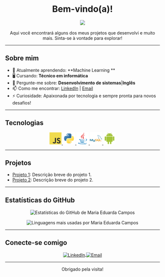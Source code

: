 <h1 align="center">Bem-vindo(a)!</h1>

<p align="center">
  <img src="https://readme-typing-svg.herokuapp.com?lines=Olá,+eu+sou+a+Maria+Eduarda+Oliveira+Campos.;Tenho+17+anos.;Desenvolvedora+de+Software.;Bem-vindo+ao+meu+perfil+GitHub.&center=true&width=600&height=50&color=FAB4F2">
</p>

<p align="center">
  Aqui você encontrará alguns dos meus projetos que desenvolvi e muito mais. Sinta-se à vontade para explorar!
</p>

---

## Sobre mim

- 🌱 Atualmente aprendendo: **Machine Learning **
- 🖥️ Cursando: **Técnico em informática**
- 💬 Pergunte-me sobre: **Desenvolvimento de sistemas**|**Inglês**
- 📫 Como me encontrar: [LinkedIn](https://www.linkedin.com/in/maria-eduardameoc/) | [Email](mailto:mariaeduocampos@gmail.com)
- ⚡ Curiosidade: Apaixonada por tecnologia e sempre pronta para novos desafios!

---

## Tecnologias

<p align="center">
  <a href="https://developer.mozilla.org/en-US/docs/Web/JavaScript" target="_blank">
    <img src="https://raw.githubusercontent.com/devicons/devicon/master/icons/javascript/javascript-original.svg" alt="JavaScript" width="40" height="40"/>
  </a>
  <a href="https://www.python.org" target="_blank">
    <img src="https://raw.githubusercontent.com/devicons/devicon/master/icons/python/python-original.svg" alt="Python" width="40" height="40"/>
  </a>
  <a href="https://www.oracle.com/java/" target="_blank">
    <img src="https://raw.githubusercontent.com/devicons/devicon/master/icons/java/java-original.svg" alt="Java" width="40" height="40"/>
  </a>
  <a href="https://www.mysql.com/" target="_blank">
    <img src="https://raw.githubusercontent.com/devicons/devicon/master/icons/mysql/mysql-original-wordmark.svg" alt="MySQL" width="40" height="40"/>
  </a>
  <a href="https://developer.android.com/studio" target="_blank">
    <img src="https://raw.githubusercontent.com/devicons/devicon/master/icons/android/android-original.svg" alt="Android Studio" width="40" height="40"/>
  </a>
</p>

---

## Projetos

- [Projeto 1](link-do-projeto): Descrição breve do projeto 1.
- [Projeto 2](link-do-projeto): Descrição breve do projeto 2.

---

## Estatísticas do GitHub

<p align="center">
  <img align="center" src="https://github-readme-stats.vercel.app/api?username=MariaEduardaCampos20&show_icons=true&theme=rose_pine&hide_border=true&bg_color=0D1117" alt="Estatísticas do GitHub de Maria Eduarda Campos"/>
</p>

<p align="center">
  <img align="center" src="https://github-readme-stats.vercel.app/api/top-langs?username=MariaEduardaCampos20&show_icons=true&theme=rose_pine&layout=compact&hide_border=true&bg_color=0D1117" alt="Linguagens mais usadas por Maria Eduarda Campos"/>
</p>

---

## Conecte-se comigo

<p align="center">
  <a href="https://www.linkedin.com/in/maria-eduardameoc/" target="blank">
    <img align="center" src="https://img.shields.io/badge/LinkedIn-Perfil-blue?style=for-the-badge&logo=linkedin" alt="LinkedIn"/>
  </a>
  <a href="mailto:mariaeduocampos@gmail.com" target="blank">
    <img align="center" src="https://img.shields.io/badge/Email-Contato-c14438?style=for-the-badge&logo=gmail&logoColor=white" alt="Email"/>
  </a>
</p>

---

<p align="center">
  Obrigado pela visita!
</p>
